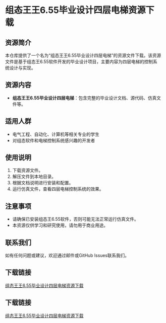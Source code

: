 # 组态王王6.55毕业设计四层电梯资源下载

## 资源简介

本仓库提供了一个名为“组态王王6.55毕业设计四层电梯”的资源文件下载。该资源文件是基于组态王6.55软件开发的毕业设计项目，主要内容为四层电梯的控制系统设计与实现。

## 资源内容

- **组态王王6.55毕业设计四层电梯**：包含完整的毕业设计文档、源代码、仿真文件等。

## 适用人群

- 电气工程、自动化、计算机等相关专业的学生
- 对组态软件和电梯控制系统感兴趣的开发者

## 使用说明

1. 下载资源文件。
2. 解压文件到本地目录。
3. 根据文档说明进行安装和配置。
4. 运行仿真文件，查看四层电梯控制系统的效果。

## 注意事项

- 请确保已安装组态王6.55软件，否则可能无法正常运行仿真文件。
- 本资源仅供学习和研究使用，请勿用于商业用途。

## 联系我们

如有任何问题或建议，欢迎通过邮件或GitHub Issues联系我们。

## 下载链接

[组态王王6.55毕业设计四层电梯资源下载](https://pan.quark.cn/s/aafe67e7171f)

## 下载链接

[组态王王6.55毕业设计四层电梯资源下载](https://pan.quark.cn/s/d86a05899cb6)